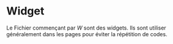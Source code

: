 # Widget

Le Fichier commençant par _W_ sont des widgets. Ils sont utiliser généralement dans les pages pour éviter la répétition de codes.
